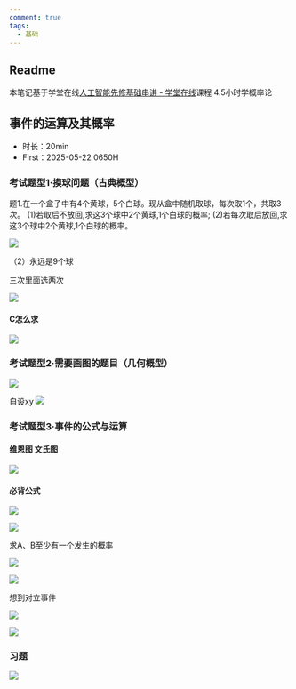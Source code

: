 ```yaml
---
comment: true
tags:
  - 基础
---
```




## Readme
本笔记基于学堂在线[人工智能先修基础串讲 - 学堂在线](https://www.xuetangx.com/learn/XT08092021063/XT0809202106/12057235/video/20127679)课程
4.5小时学概率论

## 事件的运算及其概率

* 时长：20min
* First：2025-05-22 0650H

### 考试题型1·摸球问题（古典概型）

题1.在一个盒子中有4个黄球，5个白球。现从盒中随机取球，每次取1个，共取3次。
(1)若取后不放回,求这3个球中2个黄球,1个白球的概率;
(2)若每次取后放回,求这3个球中2个黄球,1个白球的概率。


![](assets/Pasted%20image%2020250522063601.png)



（2）永远是9个球

三次里面选两次

![](assets/Pasted%20image%2020250522063651.png)
#### C怎么求

![](assets/Pasted%20image%2020250522063542.png)


### 考试题型2·需要画图的题目（几何概型）

![](assets/Pasted%20image%2020250522064015.png)

自设xy
![](assets/Pasted%20image%2020250522064136.png)


### 考试题型3·事件的公式与运算

#### 维恩图 文氏图

![](assets/Pasted%20image%2020250522064317.png)

#### 必背公式


![](assets/Pasted%20image%2020250522064401.png)


![](assets/Pasted%20image%2020250522064603.png)


求A、B至少有一个发生的概率

![](assets/Pasted%20image%2020250522064653.png)

![](assets/Pasted%20image%2020250522064739.png)


想到对立事件

![](assets/Pasted%20image%2020250522064820.png)



![](assets/Pasted%20image%2020250522064922.png)

### 习题
![](assets/Pasted%20image%2020250522064937.png)
